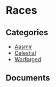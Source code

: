 # Races

## Categories
- [Aasmir](./Aasmir/README.md)
- [Celestial](./Celestial/README.md)
- [Warforged](./Warforged/README.md)

## Documents
